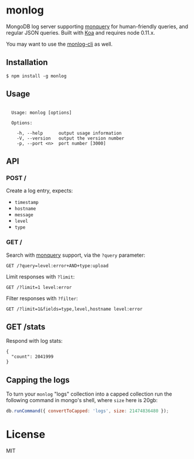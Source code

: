 
# monlog

  MongoDB log server supporting [monquery](https://github.com/visionmedia/node-monquery)
  for human-friendly queries, and regular JSON queries. Built with [Koa](http://koajs.com) and requires node 0.11.x.

  You may want to use the [monlog-cli](https://github.com/segmentio/monlog-cli) as well.

## Installation

```
$ npm install -g monlog
```

## Usage

```

  Usage: monlog [options]

  Options:

    -h, --help      output usage information
    -V, --version   output the version number
    -p, --port <n>  port number [3000]

```

## API

### POST /

  Create a log entry, expects:

  - `timestamp`
  - `hostname`
  - `message`
  - `level`
  - `type`

### GET /

  Search with [monquery](https://github.com/visionmedia/node-monquery) support,
  via the `?query` parameter:

```
GET /?query=level:error+AND+type:upload
```

  Limit responses with `?limit`:

```
GET /?limit=1 level:error
```

  Filter responses with `?filter`:

```
GET /?limit=1&fields=type,level,hostname level:error
```

## GET /stats

 Respond with log stats:

```
{
  "count": 2041999
}
```

## Capping the logs

 To turn your `monlog` "logs" collection into a capped collection
 run the following command in mongo's shell, where `size` here is
 20gb:

```js
db.runCommand({ convertToCapped: 'logs', size: 21474836480 });
```

# License

  MIT